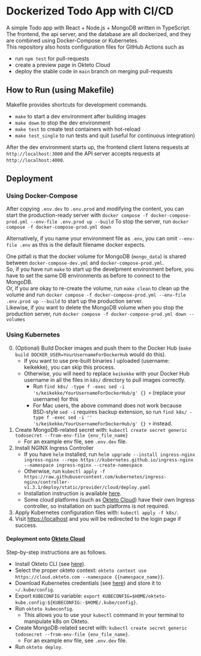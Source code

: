 # Dockerized Todo App with CI/CD

A simple Todo app with React + Node.js + MongoDB written in TypeScript.  
The frontend, the api server, and the database are all dockerized, and they are combined using Docker-Compose or Kubernetes.  
This repository also hosts configuration files for GitHub Actions such as

- run `npm test` for pull-requests
- create a preview page in Okteto Cloud
- deploy the stable code in `main` branch on merging pull-requests

## How to Run (using Makefile)

Makefile provides shortcuts for development commands.

- `make` to start a dev environment after building images
- `make down` to stop the dev environment
- `make test` to create test containers with hot-reload
- `make test_single` to run tests and quit (useful for continuous integration)

After the dev environment starts up, the frontend client listens requests at `http://localhost:3000` and the API server accepts requests at `http://localhost:4000`.

## Deployment

### Using Docker-Compose

After copying `.env.dev` to `.env.prod` and modifying the content, you can start the production-ready server with `docker compose -f docker-compose-prod.yml --env-file .env.prod up --build`
To stop the server, run `docker compose -f docker-compose-prod.yml down`

Alternatively, if you name your environment file as `.env`, you can omit `--env-file .env` as this is the default filename docker expects.

One pitfall is that the docker volume for MongoDB (`mongo_data`) is shared between `docker-compose-dev.yml` and `docker-compose-prod.yml`.  
So, if you have run `make` to start up the develpment environment before, you have to set the same DB environments as before to connect to the MongoDB.  
Or, if you are okay to re-create the volume, run `make clean` to clean up the volume and run `docker compose -f docker-compose-prod.yml --env-file .env.prod up --build` to start up the production server.  
Likewise, if you want to delete the MongoDB volume when you stop the production server, run `docker compose -f docker-compose-prod.yml down --volumes`

### Using Kubernetes

0. (Optional) Build Docker images and push them to the Docker Hub (`make build DOCKER_USER=YourUsernameForDockerHub` would do this).
   - If you want to use pre-built binaries I uploaded (username: keikekke), you can skip this process.
   - Otherwise, you will need to replace `keikekke` with your Docker Hub username in all the files in `k8s/` directory to pull images correctly.
     - Run `find k8s/ -type f -exec sed -i 's/keikekke/YourUsernameForDockerHub/g' {} +` (replace your username) for this
     - For Mac users, the above command does not work because BSD-style `sed -i` requires backup extension, so run `find k8s/ -type f -exec sed -i '' 's/keikekke/YourUsernameForDockerHub/g' {} +` instead.
1. Create MongoDB-related secret with: `kubectl create secret generic todosecret --from-env-file {env_file_name}`
   - For an example env file, see `.env.dev` file.
2. Install NGINX Ingress Controller
   - If you have `helm` installed, run `helm upgrade --install ingress-nginx ingress-nginx --repo https://kubernetes.github.io/ingress-nginx --namespace ingress-nginx --create-namespace`
   - Otherwise, run `kubectl apply -f https://raw.githubusercontent.com/kubernetes/ingress-nginx/controller-v1.3.1/deploy/static/provider/cloud/deploy.yaml`
   - Installation instruction is available [here](https://kubernetes.github.io/ingress-nginx/deploy/).
   - Some cloud platforms (such as [Okteto Cloud](https://www.okteto.com/)) have their own Ingress controller, so installation on such platforms is not required.
3. Apply Kubernetes configuration files with: `kubectl apply -f k8s/`.
4. Visit [https://localhost](https://localhost) and you will be redirected to the login page if success.

#### Deployment onto [Okteto Cloud](https://www.okteto.com/)

Step-by-step instructions are as follows.

- Install Okteto CLI (see [here](https://www.okteto.com/docs/getting-started/)).
- Select the proper okteto context: `okteto context use https://cloud.okteto.com --namespace {{namespace_name}}`.
- Download Kubernetes credentials (see [here](https://www.okteto.com/docs/cloud/credentials/)) and store it to `~/.kube/config`.
- Export `KUBECONFIG` variable: `export KUBECONFIG=$HOME/okteto-kube.config:${KUBECONFIG:-$HOME/.kube/config}`.
- Run `okteto kubeconfig`.
  - This allows you to use your `kubectl` command in your terminal to manipulate k8s on Okteto.
- Create MongoDB-related secret with: `kubectl create secret generic todosecret --from-env-file {env_file_name}`.
  - For an example env file, see `.env.dev` file.
- Run `okteto deploy`.
